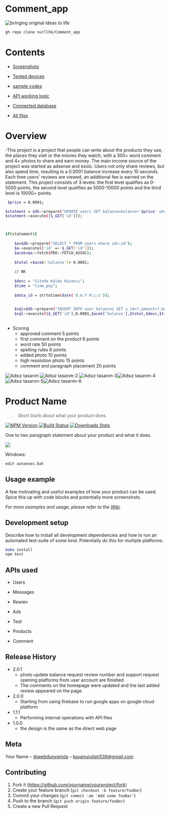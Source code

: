 # Comment_app

![bringing original ideas to life](https://user-images.githubusercontent.com/79688257/216465440-e9e99560-c913-478e-9981-f7eac61b0996.png)




```sh
gh repo clone nurllhk/Comment_app
```



 # Contents
  
  - [Screenshots]()
  
  - [Tested devices]()
  
  - [sample codes]()
  
  - [API working logic]()
  
  - [Connected database]()
  
  - [All files](https://github.com/nurllhk/Comment_app/archive/refs/heads/main.zip)
  
  
  
 # Overview
 
 -This project is a project that people can write about the products they use, the places they visit or the movies they watch, with a 300+ word comment and 4+ photos to share and earn money. The main income source of the project was started as adsense and ezoic. Users not only share reviews, but also spend time, resulting in a 0.0001 balance increase every 10 seconds. Each time users' reviews are viewed, an additional fee is earned on the statement. This project consists of 3 levels: the first level qualifies as 0-5000 points, the second level qualifies as 5000-10000 points and the third level is 10000+ points.
 
```sh 
 $price = 0.0001;

$statment = $db->prepare("UPDATE users SET balance=balance+'$price' where id=? ");
$statment->execute([$_GET['id']]);



if(statement){
    
    $a=$db->prepare("SELECT * FROM users where id=:id");
    $a->execute(['id' => $_GET['id']]);
    $acek=$a->fetch(PDO::FETCH_ASSOC);
    
    $total =$acek['balance']+ 0.0001;
    
    // NK
    
    $desc = "Sitede Kalma Kazancı";
    $time = "time_pay";
    
    $data_id = strtotime(date('d.m.Y H:i:s'));
 

    $sql=$db->prepare("INSERT INTO user_balances SET u_id=?,amount=?,before_balance=?,last_balance=?,description=?,data_type=?,data_id=?");
    $sql->execute([$_GET['id'],0.0001,$acek['balance'],$total,$desc,$time,$data_id]);
 
 ```
 
 * Scoring
    * approved comment 5 points
    * first comment on the product 6 points
    * word rate 50 points
    * spelling rules 8 points
    * added photo 10 points
    * high resolution photo 15 points
    * comment and paragraph placement 20 points
    
  
  
  
  
  

![Adsız tasarım](https://user-images.githubusercontent.com/79688257/216473203-25872da6-3f7e-46de-a163-0b9246719b70.png) ![Adsız tasarım-2](https://user-images.githubusercontent.com/79688257/216474268-fed6e4fe-5601-4262-9ce6-0fd7b42dc661.png) ![Adsız tasarım-3](https://user-images.githubusercontent.com/79688257/216474478-cd9c7a5e-f6d5-4d3d-a09f-f5f8cb46f944.png)![Adsız tasarım-4](https://user-images.githubusercontent.com/79688257/216549598-ef534eb4-5000-4ce3-9189-46aacb87341d.png)![Adsız tasarım-5](https://user-images.githubusercontent.com/79688257/216549946-d1e034a4-0c43-4e46-9957-5d194f488273.png)![Adsız tasarım-6](https://user-images.githubusercontent.com/79688257/216550484-b243cd7d-c0ed-49dc-8979-b402a2f26655.png)








# Product Name
> Short blurb about what your product does.

[![NPM Version][npm-image]][npm-url]
[![Build Status][travis-image]][travis-url]
[![Downloads Stats][npm-downloads]][npm-url]

One to two paragraph statement about your product and what it does.

![](header.png)

Windows:

```sh
edit autoexec.bat
```

## Usage example

A few motivating and useful examples of how your product can be used. Spice this up with code blocks and potentially more screenshots.

_For more examples and usage, please refer to the [Wiki][wiki]._

## Development setup

Describe how to install all development dependencies and how to run an automated test-suite of some kind. Potentially do this for multiple platforms.

```sh
make install
npm test
```



## APIs used

* Users
   
* Messages
  
* Rewiev

* Ads

* Test

* Products

* Comment

  



## Release History

* 2.0.1
    * photo update balance request review number and support request opening platforms from user account are finished
    * The comments on the homepage were updated and the last added review appeared on the page.
* 2.0.0
    * Starting from using firebase to run google apps on google cloud platform 
* 1.1.1
    * Performing internal operations with API files
* 1.0.0
    * the design is the same as the direct web page

## Meta

Your Name – [@webdunyamda](https://twitter.com/webdunyamda) – kayanurullah538@gmail.com


## Contributing

1. Fork it (<https://github.com/yourname/yourproject/fork>)
2. Create your feature branch (`git checkout -b feature/fooBar`)
3. Commit your changes (`git commit -am 'Add some fooBar'`)
4. Push to the branch (`git push origin feature/fooBar`)
5. Create a new Pull Request

<!-- Markdown link & img dfn's -->
[npm-image]: https://img.shields.io/npm/v/datadog-metrics.svg?style=flat-square
[npm-url]: https://npmjs.org/package/datadog-metrics
[npm-downloads]: https://img.shields.io/npm/dm/datadog-metrics.svg?style=flat-square
[travis-image]: https://img.shields.io/travis/dbader/node-datadog-metrics/master.svg?style=flat-square
[travis-url]: https://travis-ci.org/dbader/node-datadog-metrics
[wiki]: https://github.com/yourname/yourproject/wiki
